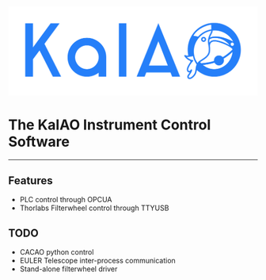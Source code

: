 ![KalAO](doc/logo/KalAO_def_200623.png?raw=true "Title")

The KalAO Instrument Control Software
============


---

## Features
- PLC control through OPCUA
- Thorlabs Filterwheel control through TTYUSB

## TODO
- CACAO python control
- EULER Telescope inter-process communication
- Stand-alone filterwheel driver
